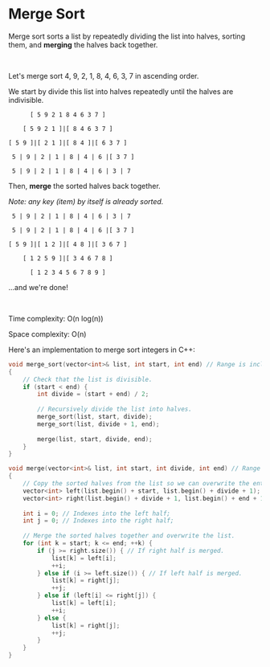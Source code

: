 # Merge Sort

Merge sort sorts a list by repeatedly dividing the list into halves, sorting them, and **merging** the halves back together.

<br />

Let's merge sort 4, 9, 2, 1, 8, 4, 6, 3, 7 in ascending order.

We start by divide this list into halves repeatedly until the halves are indivisible.

```
      [ 5 9 2 1 8 4 6 3 7 ]

    [ 5 9 2 1 ]|[ 8 4 6 3 7 ]

[ 5 9 ]|[ 2 1 ]|[ 8 4 ]|[ 6 3 7 ]

 5 | 9 | 2 | 1 | 8 | 4 | 6 |[ 3 7 ]

 5 | 9 | 2 | 1 | 8 | 4 | 6 | 3 | 7
```

Then, **merge** the sorted halves back together.

*Note: any key (item) by itself is already sorted.*

```
 5 | 9 | 2 | 1 | 8 | 4 | 6 | 3 | 7

 5 | 9 | 2 | 1 | 8 | 4 | 6 |[ 3 7 ]

[ 5 9 ]|[ 1 2 ]|[ 4 8 ]|[ 3 6 7 ]

    [ 1 2 5 9 ]|[ 3 4 6 7 8 ]
    
      [ 1 2 3 4 5 6 7 8 9 ]
```

...and we're done!

<br />

Time complexity: O(n log(n))

Space complexity: O(n)

Here's an implementation to merge sort integers in C++:

```C++
void merge_sort(vector<int>& list, int start, int end) // Range is inclusive: [start, end]
{
    // Check that the list is divisible.
    if (start < end) {
        int divide = (start + end) / 2;
        
        // Recursively divide the list into halves.
        merge_sort(list, start, divide);
        merge_sort(list, divide + 1, end);
        
        merge(list, start, divide, end);
    }
}

void merge(vector<int>& list, int start, int divide, int end) // Range is inclusive: [start, divide] [divide + 1, end]
{
    // Copy the sorted halves from the list so we can overwrite the entire list later.
    vector<int> left(list.begin() + start, list.begin() + divide + 1);
    vector<int> right(list.begin() + divide + 1, list.begin() + end + 1);
    
    int i = 0; // Indexes into the left half;
    int j = 0; // Indexes into the right half;
    
    // Merge the sorted halves together and overwrite the list.
    for (int k = start; k <= end; ++k) {
        if (j >= right.size()) { // If right half is merged.
            list[k] = left[i];
            ++i;
        } else if (i >= left.size()) { // If left half is merged.
            list[k] = right[j];
            ++j;
        } else if (left[i] <= right[j]) {
            list[k] = left[i];
            ++i;
        } else {
            list[k] = right[j];
            ++j;
        }
    }
}
```
